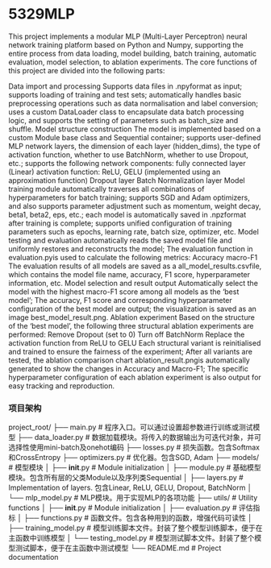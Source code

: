 # 5329MLP
This project implements a modular MLP (Multi-Layer Perceptron) neural network training platform based on Python and Numpy, supporting the entire process from data loading, model building, batch training, automatic evaluation, model selection, to ablation experiments. The core functions of this project are divided into the following parts:

Data import and processing Supports data files in .npyformat as input; supports loading of training and test sets; automatically handles basic preprocessing operations such as data normalisation and label conversion; uses a custom DataLoader class to encapsulate data batch processing logic, and supports the setting of parameters such as batch_size and shuffle.
Model structure construction The model is implemented based on a custom Module base class and Sequential container; supports user-defined MLP network layers, the dimension of each layer (hidden_dims), the type of activation function, whether to use BatchNorm, whether to use Dropout, etc.; supports the following network components: fully connected layer (Linear) activation function: ReLU, GELU (implemented using an approximation function) Dropout layer Batch Normalization layer
Model training module automatically traverses all combinations of hyperparameters for batch training; supports SGD and Adam optimizers, and also supports parameter adjustment such as momentum, weight decay, beta1, beta2, eps, etc.; each model is automatically saved in .npzformat after training is complete; supports unified configuration of training parameters such as epochs, learning rate, batch size, optimizer, etc.
Model testing and evaluation automatically reads the saved model file and uniformly restores and reconstructs the model; The evaluation function in evaluation.pyis used to calculate the following metrics: Accuracy macro-F1 The evaluation results of all models are saved as a all_model_results.csvfile, which contains the model file name, accuracy, F1 score, hyperparameter information, etc.
Model selection and result output Automatically select the model with the highest macro-F1 score among all models as the ‘best model’; The accuracy, F1 score and corresponding hyperparameter configuration of the best model are output; the visualization is saved as an image best_model_result.png.
Ablation experiment Based on the structure of the ‘best model’, the following three structural ablation experiments are performed: Remove Dropout (set to 0) Turn off BatchNorm Replace the activation function from ReLU to GELU Each structural variant is reinitialised and trained to ensure the fairness of the experiment; After all variants are tested, the ablation comparison chart ablation_result.pngis automatically generated to show the changes in Accuracy and Macro-F1; The specific hyperparameter configuration of each ablation experiment is also output for easy tracking and reproduction.

### 项目架构
project_root/
├── main.py               # 程序入口。可以通过设置超参数进行训练或测试模型
├── data_loader.py        # 数据加载模块。将传入的数据输出为可迭代对象，并可选择性使用mini-batch及onehot编码
├── losses.py             # 损失函数。包含Softmax和CrossEntropy
├── optimizers.py         # 优化器。包含SGD, Adam
├── models/               # 模型模块
│   ├── __init__.py       # Module initialization
│   ├── module.py         # 基础模型模块。包含所有层的父类Module以及序列类Sequential
│   ├── layers.py         # Implementation of layers. 包含Linear, ReLU, GELU, Dropout, BatchNorm
│   └── mlp_model.py      # MLP模块。用于实现MLP的各项功能
├── utils/                # Utility functions
│   ├── __init__.py       # Module initialization
│   ├── evaluation.py     # 评估指标
│   ├── functions.py      # 函数文件。包含各种用到的函数，增强代码可读性
│   ├── training_model.py # 模型训练脚本文件。封装了整个模型训练脚本，便于在主函数中训练模型
│   └── testing_model.py  # 模型测试脚本文件。封装了整个模型测试脚本，便于在主函数中测试模型
└── README.md             # Project documentation